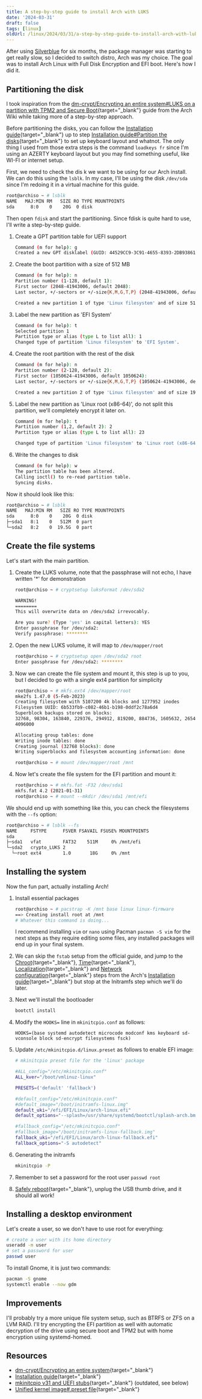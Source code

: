 ```yaml
---
title: A step-by-step guide to install Arch with LUKS
date: '2024-03-31'
draft: false
tags: [linux]
oldUrl: /linux/2024/03/31/a-step-by-step-guide-to-install-arch-with-luks
---
```

After using [Silverblue](https://quozul.dev/linux/2023/12/07/using-an-immuable-desktop) for six months, the package manager was starting to get really slow, so I decided to switch distro, Arch was my choice.
The goal was to install Arch Linux with Full Disk Encryption and EFI boot. Here's how I did it.

<!--more-->

## Partitioning the disk

I took inspiration from the [dm-crypt/Encrypting an entire system#LUKS on a partition with TPM2 and Secure Boot](https://wiki.archlinux.org/title/Dm-crypt/Encrypting_an_entire_system#LUKS_on_a_partition_with_TPM2_and_Secure_Boot){target="_blank"} guide from the Arch Wiki while taking more of a step-by-step approach.

Before partitioning the disks, you can follow the [Installation guide](https://wiki.archlinux.org/title/Installation_guide){target="_blank"} up to step [Installation guide#Partition the disks](https://wiki.archlinux.org/title/Installation_guide#Partition_the_disks){target="_blank"} to set up keyboard layout and whatnot. The only thing I used from those extra steps is the command `loadkeys fr` since I'm using an AZERTY keyboard layout but you may find something useful, like WI-FI or internet setup.

First, we need to check the dis k we want to be using for our Arch install. We can do this using the `lsblk`. In my case, I'll be using the disk `/dev/sda` since I'm redoing it in a virtual machine for this guide.

```bash
root@archiso ~ # lsblk
NAME   MAJ:MIN RM   SIZE RO TYPE MOUNTPOINTS
sda      8:0    0    20G  0 disk
```

Then open `fdisk` and start the partitioning.
Since fdisk is quite hard to use, I'll write a step-by-step guide.

1. Create a GPT partition table for UEFI support
    ```bash
    Command (m for help): g
    Created a new GPT disklabel (GUID: 44529CC9-3C91-4655-8393-2DB938617FAA).
    ```

2. Create the boot partition with a size of 512 MB
    ```bash
    Command (m for help): n
    Partition number (1-128, default 1):
    First sector (2048-41943006, default 2048):
    Last sector, +/-sectors or +/-size{K,M,G,T,P} (2048-41943006, default 41940991): +512M
    
    Created a new partition 1 of type 'Linux filesystem' and of size 512 MiB.
    ```

3. Label the new partition as 'EFI System'
    ```bash
    Command (m for help): t
    Selected partition 1
    Partition type or alias (type L to list all): 1
    Changed type of partition 'Linux filesystem' to 'EFI System'.
    ```

4. Create the root partition with the rest of the disk
    ```bash
    Command (m for help): n
    Partition number (2-128, default 2):
    First sector (1050624-41943006, default 1050624):
    Last sector, +/-sectors or +/-size{K,M,G,T,P} (1050624-41943006, default 41940991):
    
    Created a new partition 2 of type 'Linux filesystem' and of size 19.5 GiB.
    ```

5. Label the new partition as 'Linux root (x86-64)', do not split this partition, we'll completely encrypt it later on.
    ```bash
    Command (m for help): t
    Partition number (1,2, default 2): 2
    Partition type or alias (type L to list all): 23
    
    Changed type of partition 'Linux filesystem' to 'Linux root (x86-64)'.
    ```

6. Write the changes to disk
    ```bash
    Command (m for help): w
    The partition table has been altered.
    Calling ioctl() to re-read partition table.
    Syncing disks.
    ```

Now it should look like this:

```bash
root@archiso ~ # lsblk
NAME   MAJ:MIN RM   SIZE RO TYPE MOUNTPOINTS
sda      8:0    0    20G  0 disk
├─sda1   8:1    0   512M  0 part
└─sda2   8:2    0  19.5G  0 part
```

## Create the file systems

Let's start with the main partition.

1. Create the LUKS volume, note that the passphrase will not echo, I have written '*' for demonstration
    ```bash
    root@archiso ~ # cryptsetup luksFormat /dev/sda2
    
    WARNING!
    ========
    This will overwrite data on /dev/sda2 irrevocably.
    
    Are you sure? (Type 'yes' in capital letters): YES
    Enter passphrase for /dev/sda2:
    Verify passphrase: ********
    ```

2. Open the new LUKS volume, it will map to `/dev/mapper/root`
    ```bash
    root@archiso ~ # cryptsetup open /dev/sda2 root
    Enter passphrase for /dev/sda2: ********
    ```
   
3. Now we can create the file system and mount it, this step is up to you, but I decided to go with a single ext4 partition for simplicity
    ```bash
    root@archiso ~ # mkfs.ext4 /dev/mapper/root
    mke2fs 1.47.0 (5-Feb-2023)
    Creating filesystem with 5107200 4k blocks and 1277952 inodes
    Filesystem UUID: 6b533fb9-c082-46b1-b198-0ddf2c78a6d4
    Superblock backups stored on blocks:
    32768, 98304, 163840, 229376, 294912, 819200, 884736, 1605632, 2654208,
    4096000
    
    Allocating group tables: done
    Writing inode tables: done
    Creating journal (32768 blocks): done
    Writing superblocks and filesystem accounting information: done
    
    root@archiso ~ # mount /dev/mapper/root /mnt
    ```

4. Now let's create the file system for the EFI partition and mount it:
    ```bash
    root@archiso ~ # mkfs.fat -F32 /dev/sda1
    mkfs.fat 4.2 (2021-01-31)
    root@archiso ~ # mount --mkdir /dev/sda1 /mnt/efi
    ```

We should end up with something like this, you can check the filesystems with the `--fs` option:
```bash
root@archiso ~ # lsblk --fs
NAME     FSTYPE      FSVER FSAVAIL FSUSE% MOUNTPOINTS
sda
├─sda1   vfat        FAT32    511M     0% /mnt/efi
└─sda2   crypto_LUKS 2    
  └─root ext4        1.0       18G     0% /mnt
```

## Installing the system

Now the fun part, actually installing Arch!

1. Install essential packages
    ```bash
    root@archiso ~ # pacstrap -K /mnt base linux linux-firmware
    ==> Creating install root at /mnt
    # Whatever this command is doing...
    ```
   I recommend installing `vim` or `nano` using Pacman `pacman -S vim` for the next steps as they require editing some files, any installed packages will end up in your final system.

2. We can skip the `fstab` setup from the official guide, and jump to the [Chroot](https://wiki.archlinux.org/title/Installation_guide#Chroot){target="_blank"}, [Time](https://wiki.archlinux.org/title/Installation_guide#Time){target="_blank"}, [Localization](https://wiki.archlinux.org/title/Installation_guide#Localization){target="_blank"} and [Network configuration](https://wiki.archlinux.org/title/Installation_guide#Network_configuration){target="_blank"} steps from the Arch's [Installation guide](https://wiki.archlinux.org/title/Installation_guide){target="_blank"} but stop at the Initramfs step which we'll do later.

3. Next we'll install the bootloader
    ```bash
    bootctl install
    ```

4. Modify the `HOOKS=` line in `mkinitcpio.conf` as follows:
    ```
    HOOKS=(base systemd autodetect microcode modconf kms keyboard sd-vconsole block sd-encrypt filesystems fsck)
    ```

5. Update `/etc/mkinitcpio.d/linux.preset` as follows to enable EFI image:
    ```bash
    # mkinitcpio preset file for the 'linux' package
    
    #ALL_config="/etc/mkinitcpio.conf"
    ALL_kver="/boot/vmlinuz-linux"
    
    PRESETS=('default' 'fallback')
    
    #default_config="/etc/mkinitcpio.conf"
    #default_image="/boot/initramfs-linux.img"
    default_uki="/efi/EFI/Linux/arch-linux.efi"
    default_options="--splash=/usr/share/systemd/bootctl/splash-arch.bmp"
    
    #fallback_config="/etc/mkinitcpio.conf"
    #fallback_image="/boot/initramfs-linux-fallback.img"
    fallback_uki="/efi/EFI/Linux/arch-linux-fallback.efi"
    fallback_options="-S autodetect"
    ```

6. Generating the initramfs
    ```bash
    mkinitcpio -P
    ```
   
7. Remember to set a password for the root user `passwd root`
8. [Safely reboot](https://wiki.archlinux.org/title/Installation_guide#Reboot){target="_blank"}, unplug the USB thumb drive, and it should all work!

## Installing a desktop environment

Let's create a user, so we don't have to use root for everything:

```bash
# create a user with its home directory
useradd -m user
# set a password for user
passwd user
```

To install Gnome, it is just two commands:

```bash
pacman -S gnome
systemctl enable --now gdm
```

## Improvements

I'll probably try a more unique file system setup, such as BTRFS or ZFS on a LVM RAID.
I'll try encrypting the EFI partition as well with automatic decryption of the drive using secure boot and TPM2 but with home encryption using systemd-homed.

## Resources

- [dm-crypt/Encrypting an entire system](https://wiki.archlinux.org/title/Dm-crypt/Encrypting_an_entire_system){target="_blank"}
- [Installation guide](https://wiki.archlinux.org/title/Installation_guide){target="_blank"}
- [mkinitcpio v31 and UEFI stubs](https://linderud.dev/blog/mkinitcpio-v31-and-uefi-stubs/){target="_blank"} (outdated, see below)
- [Unified kernel image#.preset file](https://wiki.archlinux.org/title/Unified_kernel_image#.preset_file){target="_blank"}
